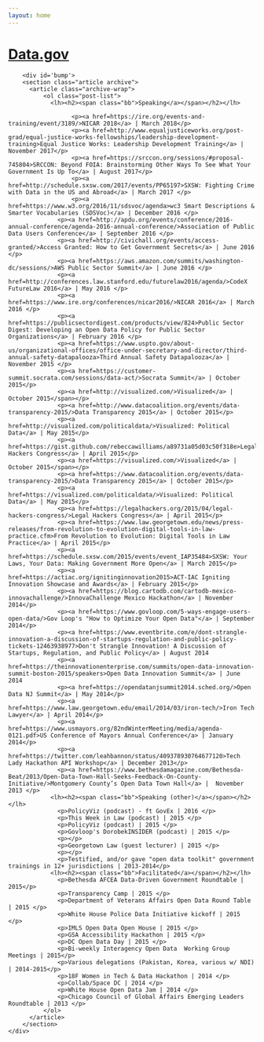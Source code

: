 ```yaml
---
layout: home
---
```


# [Data.gov](Data.gov)
		  
        <div id='bump'>
        <section class="article archive">
          <article class="archive-wrap">
              <ol class="post-list">
                <lh><h2><span class="bb">Speaking</a></span></h2></lh>

		              <p><a href=https://ire.org/events-and-training/event/3189/>NICAR 2018</a> | March 2018</p>
		              <p><a href=http://www.equaljusticeworks.org/post-grad/equal-justice-works-fellowships/leadership-development-training>Equal Justice Works: Leadership Development Training</a> | November 2017</p>
		              <p><a href=https://srccon.org/sessions/#proposal-745804>SRCCON: Beyond FOIA: Brainstorming Other Ways To See What Your Government Is Up To</a> | August 2017</p>
		              <p><a href=http://schedule.sxsw.com/2017/events/PP65197>SXSW: Fighting Crime with Data in the US and Abroad</a> | March 2017 </p>
		              <p><a href=https://www.w3.org/2016/11/sdsvoc/agenda>wc3 Smart Descriptions & Smarter Vocabularies (SDSVoc)</a> | December 2016 </p>
                  <p><a href=http://apdu.org/events/conference/2016-annual-conference/agenda-2016-annual-conference/>Association of Public Data Users Conference</a> | September 2016 </p>
                  <p><a href=http://civichall.org/events/access-granted/>Access Granted: How to Get Government Secrets</a> | June 2016 </p>
                  <p><a href=https://aws.amazon.com/summits/washington-dc/sessions/>AWS Public Sector Summit</a> | June 2016 </p>
                  <p><a href=http://conferences.law.stanford.edu/futurelaw2016/agenda/>CodeX FutureLaw 2016</a> | May 2016 </p>
                  <p><a href=https://www.ire.org/conferences/nicar2016/>NICAR 2016</a> | March 2016 </p>
                  <p><a href=https://publicsectordigest.com/products/view/824>Public Sector Digest: Developing an Open Data Policy for Public Sector Organizations</a> | February 2016 </p>
                  <p><a href=https://www.uspto.gov/about-us/organizational-offices/office-under-secretary-and-director/third-annual-safety-datapalooza>Third Annual Safety Datapalooza</a> | November 2015 </p>
                  <p><a href=https://customer-summit.socrata.com/sessions/data-act/>Socrata Summit</a> | October 2015</p>
                  <p><a href=http://visualized.com/>Visualized</a> | October 2015</span></p>
                  <p><a href=http://www.datacoalition.org/events/data-transparency-2015/>Data Transparency 2015</a> | October 2015</p>
                  <p><a href=http://visualized.com/politicaldata/>Visualized: Political Data</a> | May 2015</p>
                  <p><a href=https://gist.github.com/rebeccawilliams/a89731a05d03c50f318e>Legal Hackers Congress</a> | April 2015</p>
                  <p><a href=https://visualized.com/>Visualized</a> | October 2015</span></p>
                  <p><a href=https://www.datacoalition.org/events/data-transparency-2015/>Data Transparency 2015</a> | October 2015</p>
                  <p><a href=https://visualized.com/politicaldata/>Visualized: Political Data</a> | May 2015</p>
                  <p><a href=https://legalhackers.org/2015/04/legal-hackers-congress/>Legal Hackers Congress</a> | April 2015</p>
                  <p><a href=https://www.law.georgetown.edu/news/press-releases/from-revolution-to-evolution-digital-tools-in-law-practice.cfm>From Revolution to Evolution: Digital Tools in Law Practice</a> | April 2015</p>
                  <p><a href=https://schedule.sxsw.com/2015/events/event_IAP35484>SXSW: Your Laws, Your Data: Making Government More Open</a> | March 2015</p>
                  <p><a href=https://actiac.org/ignitinginnovation2015>ACT-IAC Igniting Innovation Showcase and Awards</a> | February 2015</p>
                  <p><a href=https://blog.cartodb.com/cartodb-mexico-innovachallenge/>InnovaChallenge Mexico Hackathon</a> | November 2014</p>
                  <p><a href=https://www.govloop.com/5-ways-engage-users-open-data/>Gov Loop's "How to Optimize Your Open Data"</a> | September 2014</p>
                  <p><a href=https://www.eventbrite.com/e/dont-strangle-innovation-a-discussion-of-startups-regulation-and-public-policy-tickets-12463938977>Don't Strangle Innovation! A Discussion of Startups, Regulation, and Public Policy</a> | August 2014 
                  <p><a href=https://theinnovationenterprise.com/summits/open-data-innovation-summit-boston-2015/speakers>Open Data Innovation Summit</a> | June 2014
                  <p><a href=https://opendatanjsummit2014.sched.org/>Open Data NJ Summit</a> | May 2014</p>
                  <p><a href=https://www.law.georgetown.edu/email/2014/03/iron-tech/>Iron Tech Lawyer</a> | April 2014</p>
                  <p><a href=https://www.usmayors.org/82ndWinterMeeting/media/agenda-0121.pdf>US Conference of Mayors Annual Conference</a> | January 2014</p>
                  <p><a href=https://twitter.com/leahbannon/status/409378930764677120>Tech Lady Hackathon API Workshop</a> | December 2013</p>
                  <p><a href=https://www.bethesdamagazine.com/Bethesda-Beat/2013/Open-Data-Town-Hall-Seeks-Feedback-On-County-Initiative/>Montgomery County’s Open Data Town Hall</a> |  November 2013 </p>
                <lh><h2><span class="bb">Speaking (other)</a></span></h2></lh>
                  <p>PolicyViz (podcast) - ft GovEx | 2016 </p>
                  <p>This Week in Law (podcast) | 2015 </p>
                  <p>PolicyViz (podcast) | 2015 </p>
                  <p>Govloop's DorobekINSIDER (podcast) | 2015 </p>
                  <p></p>
                  <p>Georgetown Law (guest lecturer) | 2015 </p>
                  <p></p>
                  <p>Testified, and/or gave "open data toolkit" government trainings in 12+ jurisdictions | 2013-2014</p>
                <lh><h2><span class="bb">Facilitated</a></span></h2></lh>  
                  <p>Bethesda AFCEA Data-Driven Government Roundtable | 2015</p>
                  <p>Transparency Camp | 2015 </p>
                  <p>Department of Veterans Affairs Open Data Round Table | 2015 </p>
                  <p>White House Police Data Initiative kickoff | 2015 </p>
                  <p>IMLS Open Data Open House | 2015 </p>
                  <p>GSA Accessibility Hackathon | 2015 </p>
                  <p>DC Open Data Day | 2015 </p>
                  <p>Bi-weekly Interagency Open Data  Working Group Meetings | 2015</p>
                  <p>Various delegations (Pakistan, Korea, various w/ NDI) | 2014-2015</p>
                  <p>18F Women in Tech & Data Hackathon | 2014 </p>
                  <p>Collab/Space DC | 2014 </p>
                  <p>White House Open Data Jam | 2014 </p>
                  <p>Chicago Council of Global Affairs Emerging Leaders Roundtable | 2013 </p>
              </ol>
          </article>
        </section>
    </div>

